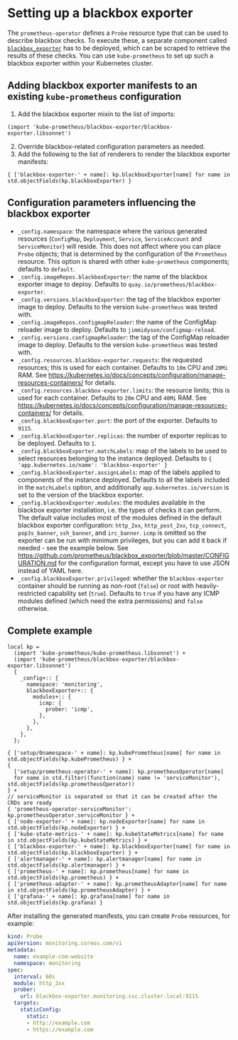 # Setting up a blackbox exporter

The `prometheus-operator` defines a `Probe` resource type that can be used to describe blackbox checks. To execute these, a separate component called [`blackbox_exporter`](https://github.com/prometheus/blackbox_exporter) has to be deployed, which can be scraped to retrieve the results of these checks. You can use `kube-prometheus` to set up such a blackbox exporter within your Kubernetes cluster.

## Adding blackbox exporter manifests to an existing `kube-prometheus` configuration

1. Add the blackbox exporter mixin to the list of imports:
```
(import 'kube-prometheus/blackbox-exporter/blackbox-exporter.libsonnet')
```
2. Override blackbox-related configuration parameters as needed.
3. Add the following to the list of renderers to render the blackbox exporter manifests:
```
{ ['blackbox-exporter-' + name]: kp.blackboxExporter[name] for name in std.objectFields(kp.blackboxExporter) }
```

## Configuration parameters influencing the blackbox exporter

* `_config.namespace`: the namespace where the various generated resources (`ConfigMap`, `Deployment`, `Service`, `ServiceAccount` and `ServiceMonitor`) will reside. This does not affect where you can place `Probe` objects; that is determined by the configuration of the `Prometheus` resource. This option is shared with other `kube-prometheus` components; defaults to `default`.
* `_config.imageRepos.blackboxExporter`: the name of the blackbox exporter image to deploy. Defaults to `quay.io/prometheus/blackbox-exporter`.
* `_config.versions.blackboxExporter`: the tag of the blackbox exporter image to deploy. Defaults to the version `kube-prometheus` was tested with.
* `_config.imageRepos.configmapReloader`: the name of the ConfigMap reloader image to deploy. Defaults to `jimmidyson/configmap-reload`.
* `_config.versions.configmapReloader`: the tag of the ConfigMap reloader image to deploy. Defaults to the version `kube-prometheus` was tested with.
* `_config.resources.blackbox-exporter.requests`: the requested resources; this is used for each container. Defaults to `10m` CPU and `20Mi` RAM. See https://kubernetes.io/docs/concepts/configuration/manage-resources-containers/ for details.
* `_config.resources.blackbox-exporter.limits`: the resource limits; this is used for each container. Defaults to `20m` CPU and `40Mi` RAM. See https://kubernetes.io/docs/concepts/configuration/manage-resources-containers/ for details.
* `_config.blackboxExporter.port`: the port of the exporter. Defaults to `9115`.
* `_config.blackboxExporter.replicas`: the number of exporter replicas to be deployed. Defaults to `1`.
* `_config.blackboxExporter.matchLabels`: map of the labels to be used to select resources belonging to the instance deployed. Defaults to `{ 'app.kubernetes.io/name': 'blackbox-exporter' }`
* `_config.blackboxExporter.assignLabels`: map of the labels applied to components of the instance deployed. Defaults to all the labels included in the `matchLabels` option, and additionally `app.kubernetes.io/version` is set to the version of the blackbox exporter.
* `_config.blackboxExporter.modules`: the modules available in the blackbox exporter installation, i.e. the types of checks it can perform. The default value includes most of the modules defined in the default blackbox exporter configuration: `http_2xx`, `http_post_2xx`, `tcp_connect`, `pop3s_banner`, `ssh_banner`, and `irc_banner`. `icmp` is omitted so the exporter can be run with minimum privileges, but you can add it back if needed - see the example below. See https://github.com/prometheus/blackbox_exporter/blob/master/CONFIGURATION.md for the configuration format, except you have to use JSON instead of YAML here.
* `_config.blackboxExporter.privileged`: whether the `blackbox-exporter` container should be running as non-root (`false`) or root with heavily-restricted capability set (`true`). Defaults to `true` if you have any ICMP modules defined (which need the extra permissions) and `false` otherwise.

## Complete example

```jsonnet
local kp =
  (import 'kube-prometheus/kube-prometheus.libsonnet') +
  (import 'kube-prometheus/blackbox-exporter/blackbox-exporter.libsonnet')
  {
    _config+:: {
      namespace: 'monitoring',
      blackboxExporter+:: {
        modules+:: {
          icmp: {
            prober: 'icmp',
          },
        },
      },
    },
  };

{ ['setup/0namespace-' + name]: kp.kubePrometheus[name] for name in std.objectFields(kp.kubePrometheus) } +
{
  ['setup/prometheus-operator-' + name]: kp.prometheusOperator[name]
  for name in std.filter((function(name) name != 'serviceMonitor'), std.objectFields(kp.prometheusOperator))
} +
// serviceMonitor is separated so that it can be created after the CRDs are ready
{ 'prometheus-operator-serviceMonitor': kp.prometheusOperator.serviceMonitor } +
{ ['node-exporter-' + name]: kp.nodeExporter[name] for name in std.objectFields(kp.nodeExporter) } +
{ ['kube-state-metrics-' + name]: kp.kubeStateMetrics[name] for name in std.objectFields(kp.kubeStateMetrics) } +
{ ['blackbox-exporter-' + name]: kp.blackboxExporter[name] for name in std.objectFields(kp.blackboxExporter) } +
{ ['alertmanager-' + name]: kp.alertmanager[name] for name in std.objectFields(kp.alertmanager) } +
{ ['prometheus-' + name]: kp.prometheus[name] for name in std.objectFields(kp.prometheus) } +
{ ['prometheus-adapter-' + name]: kp.prometheusAdapter[name] for name in std.objectFields(kp.prometheusAdapter) } +
{ ['grafana-' + name]: kp.grafana[name] for name in std.objectFields(kp.grafana) }
```

After installing the generated manifests, you can create `Probe` resources, for example:

```yaml
kind: Probe
apiVersion: monitoring.coreos.com/v1
metadata:
  name: example-com-website
  namespace: monitoring
spec:
  interval: 60s
  module: http_2xx
  prober:
    url: blackbox-exporter.monitoring.svc.cluster.local:9115
  targets:
    staticConfig:
      static:
      - http://example.com
      - https://example.com
```
